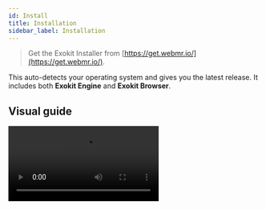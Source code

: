 ```yaml
---
id: Install
title: Installation
sidebar_label: Installation
---
```


> Get the Exokit Installer from [https://get.webmr.io/](https://get.webmr.io/).

This auto-detects your operating system and gives you the latest release. It includes both **Exokit Engine** and **Exokit Browser**.

## Visual guide

 <video src="https://cdn.rawgit.com/webmixedreality/webmr-docs/b799bcf5/website/static/media/exokitmediacopy/InstallVideo.mp4"/>

## Alternate releases

[Github Releases](https://github.com/webmixedreality/exokit/releases) has every alternate and past release.

> The Exokit installer just grabs the latest release from Github.

The releases are built on every version update of the [Github repository](https://github.com/webmixedreality/exokit).
